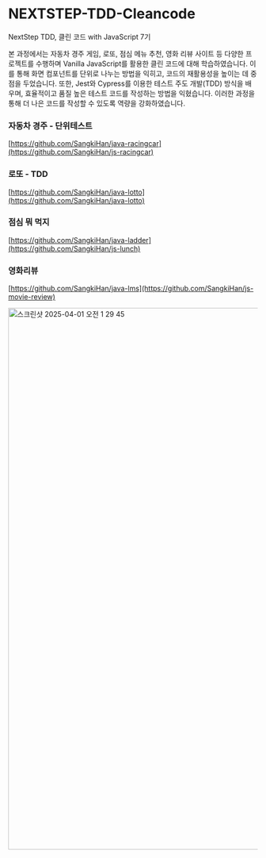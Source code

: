 # NEXTSTEP-TDD-Cleancode
NextStep TDD, 클린 코드 with JavaScript 7기

본 과정에서는 자동차 경주 게임, 로또, 점심 메뉴 추천, 영화 리뷰 사이트 등 다양한 프로젝트를 수행하며 Vanilla JavaScript를 활용한 클린 코드에 대해 학습하였습니다. 이를 통해 화면 컴포넌트를 단위로 나누는 방법을 익히고, 코드의 재활용성을 높이는 데 중점을 두었습니다. 또한, Jest와 Cypress를 이용한 테스트 주도 개발(TDD) 방식을 배우며, 효율적이고 품질 높은 테스트 코드를 작성하는 방법을 익혔습니다. 이러한 과정을 통해 더 나은 코드를 작성할 수 있도록 역량을 강화하였습니다.

### 자동차 경주 - 단위테스트
[https://github.com/SangkiHan/java-racingcar](https://github.com/SangkiHan/js-racingcar)

### 로또 - TDD
[https://github.com/SangkiHan/java-lotto](https://github.com/SangkiHan/java-lotto)

### 점심 뭐 먹지
[https://github.com/SangkiHan/java-ladder](https://github.com/SangkiHan/js-lunch)

### 영화리뷰
[https://github.com/SangkiHan/java-lms](https://github.com/SangkiHan/js-movie-review)

<img width="1092" alt="스크린샷 2025-04-01 오전 1 29 45" src="https://github.com/user-attachments/assets/da298d96-9fb6-4b0b-8bb8-f2f742615d6d" />


